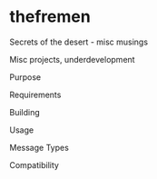 # thefremen
Secrets of the desert - misc musings

Misc projects, underdevelopment

Purpose

Requirements

Building

Usage

Message Types


Compatibility

